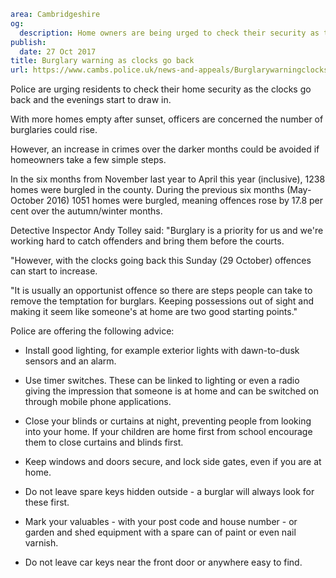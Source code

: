 ```yaml
area: Cambridgeshire
og:
  description: Home owners are being urged to check their security as the clocks go back this weekend.
publish:
  date: 27 Oct 2017
title: Burglary warning as clocks go back
url: https://www.cambs.police.uk/news-and-appeals/Burglarywarningclocksback
```

Police are urging residents to check their home security as the clocks go back and the evenings start to draw in.

With more homes empty after sunset, officers are concerned the number of burglaries could rise.

However, an increase in crimes over the darker months could be avoided if homeowners take a few simple steps.

In the six months from November last year to April this year (inclusive), 1238 homes were burgled in the county. During the previous six months (May-October 2016) 1051 homes were burgled, meaning offences rose by 17.8 per cent over the autumn/winter months.

Detective Inspector Andy Tolley said: "Burglary is a priority for us and we're working hard to catch offenders and bring them before the courts.

"However, with the clocks going back this Sunday (29 October) offences can start to increase.

"It is usually an opportunist offence so there are steps people can take to remove the temptation for burglars. Keeping possessions out of sight and making it seem like someone's at home are two good starting points."

 Police are offering the following advice:

 * Install good lighting, for example exterior lights with dawn-to-dusk sensors and an alarm.

* Use timer switches. These can be linked to lighting or even a radio giving the impression that someone is at home and can be switched on through mobile phone applications.

* Close your blinds or curtains at night, preventing people from looking into your home. If your children are home first from school encourage them to close curtains and blinds first.

* Keep windows and doors secure, and lock side gates, even if you are at home.

* Do not leave spare keys hidden outside - a burglar will always look for these first.

* Mark your valuables - with your post code and house number - or garden and shed equipment with a spare can of paint or even nail varnish.

* Do not leave car keys near the front door or anywhere easy to find.

